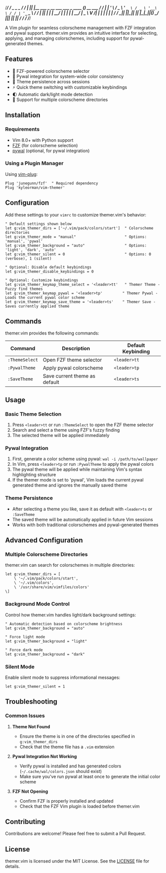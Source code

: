 /**********************************************************/
/*  _   _                                    _            */
/* | |_| |__   ___ _ __ ___   ___ _ ____   _(_)_ __ ___   */
/* | __| '_ \ / _ \ '_ ` _ \ / _ \ '__\ \ / / | '_ ` _ \  */
/* | |_| | | |  __/ | | | | |  __/ | _ \ V /| | | | | | | */
/*  \__|_| |_|\___|_| |_| |_|\___|_|(_) \_/ |_|_| |_| |_| */
/*                                                        */
/**********************************************************/


A Vim plugin for seamless colorscheme management with FZF integration and pywal support. themer.vim provides an intuitive interface for selecting, applying, and managing colorschemes, including support for pywal-generated themes.

## Features

- 🎨 FZF-powered colorscheme selector
- 🔄 Pywal integration for system-wide color consistency
- 💾 Theme persistence across sessions
- ⚡ Quick theme switching with customizable keybindings
- 🌓 Automatic dark/light mode detection
- 🎯 Support for multiple colorscheme directories

## Installation

### Requirements

- Vim 8.0+ with Python support
- [FZF](https://github.com/junegunn/fzf) (for colorscheme selection)
- [pywal](https://github.com/dylanaraps/pywal) (optional, for pywal integration)

### Using a Plugin Manager

Using [vim-plug](https://github.com/junegunn/vim-plug):

```vim
Plug 'junegunn/fzf'  " Required dependency
Plug 'kyleorman/vim-themer'
```

## Configuration

Add these settings to your `vimrc` to customize themer.vim's behavior:

```vim
" Default settings shown below
let g:vim_themer_dirs = ['~/.vim/pack/colors/start']  " Colorscheme directories
let g:vim_themer_mode = "manual"                      " Options: 'manual', 'pywal'
let g:vim_themer_background = "auto"                  " Options: 'light', 'dark', 'auto'
let g:vim_themer_silent = 0                           " Options: 0 (verbose), 1 (silent)

" Optional: Disable default keybindings
let g:vim_themer_disable_keybindings = 0

" Optional: Customize keybindings
let g:vim_themer_keymap_theme_select = '<leader>tt'   " Themer Theme - Fuzzy find themes
let g:vim_themer_keymap_pywal = '<leader>tp'         " Themer Pywal - Loads the current pywal color scheme
let g:vim_themer_keymap_save_theme = '<leader>ts'    " Themer Save - Saves currently applied theme
```

## Commands

themer.vim provides the following commands:

| Command | Description | Default Keybinding |
|---------|-------------|-------------------|
| `:ThemeSelect` | Open FZF theme selector | `<leader>tt` |
| `:PywalTheme` | Apply pywal colorscheme | `<leader>tp` |
| `:SaveTheme` | Save current theme as default | `<leader>ts` |

## Usage

### Basic Theme Selection

1. Press `<leader>tt` or run `:ThemeSelect` to open the FZF theme selector
2. Search and select a theme using FZF's fuzzy finding
3. The selected theme will be applied immediately

### Pywal Integration

1. First, generate a color scheme using pywal: `wal -i /path/to/wallpaper`
2. In Vim, press `<leader>tp` or run `:PywalTheme` to apply the pywal colors
3. The pywal theme will be applied while maintaining Vim's syntax highlighting structure
4. If the themer mode is set to 'pywal', Vim loads the current pywal generated theme and ignores the manually saved theme 

### Theme Persistence

- After selecting a theme you like, save it as default with `<leader>ts` or `:SaveTheme`
- The saved theme will be automatically applied in future Vim sessions
- Works with both traditional colorschemes and pywal-generated themes

## Advanced Configuration

### Multiple Colorscheme Directories

themer.vim can search for colorschemes in multiple directories:

```vim
let g:vim_themer_dirs = [
    \ '~/.vim/pack/colors/start',
    \ '~/.vim/colors',
    \ '/usr/share/vim/vimfiles/colors'
\]
```

### Background Mode Control

Control how themer.vim handles light/dark background settings:

```vim
" Automatic detection based on colorscheme brightness
let g:vim_themer_background = "auto"

" Force light mode
let g:vim_themer_background = "light"

" Force dark mode
let g:vim_themer_background = "dark"
```

### Silent Mode

Enable silent mode to suppress informational messages:

```vim
let g:vim_themer_silent = 1
```

## Troubleshooting

### Common Issues

1. **Theme Not Found**
   - Ensure the theme is in one of the directories specified in `g:vim_themer_dirs`
   - Check that the theme file has a `.vim` extension

2. **Pywal Integration Not Working**
   - Verify pywal is installed and has generated colors (`~/.cache/wal/colors.json` should exist)
   - Make sure you've run pywal at least once to generate the initial color scheme

3. **FZF Not Opening**
   - Confirm FZF is properly installed and updated
   - Check that the FZF Vim plugin is loaded before themer.vim

## Contributing

Contributions are welcome! Please feel free to submit a Pull Request.

## License

themer.vim is licensed under the MIT License. See the [LICENSE](./LICENSE) file for details.
